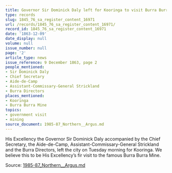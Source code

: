 ```yaml
---
title: Governor Sir Dominick Daly left for Kooringa to visit Burra Burra Mine
type: records
slug: 1845_76_sa_register_content_16971
url: /records/1845_76_sa_register_content_16971/
record_id: 1845_76_sa_register_content_16971
date: '1863-12-09'
date_display: null
volume: null
issue_number: null
page: '2'
article_type: news
issue_reference: 9 December 1863, page 2
people_mentioned:
- Sir Dominick Daly
- Chief Secretary
- Aide-de-Camp
- Assistant-Commissary-General Strickland
- Burra Directors
places_mentioned:
- Kooringa
- Burra Burra Mine
topics:
- government visit
- mining
source_document: 1985-87_Northern__Argus.md
---
```


His Excellency the Governor Sir Dominick Daly accompanied by the Chief Secretary, the Aide-de-Camp, Assistant-Commissary-General Strickland and the Burra Directors, left the city on Tuesday morning for Kooringa.  We believe this to be His Excellency’s fir visit to the famous Burra Burra Mine.

Source: [1985-87_Northern__Argus.md](/downloads/markdown/1985-87_Northern__Argus.md)
